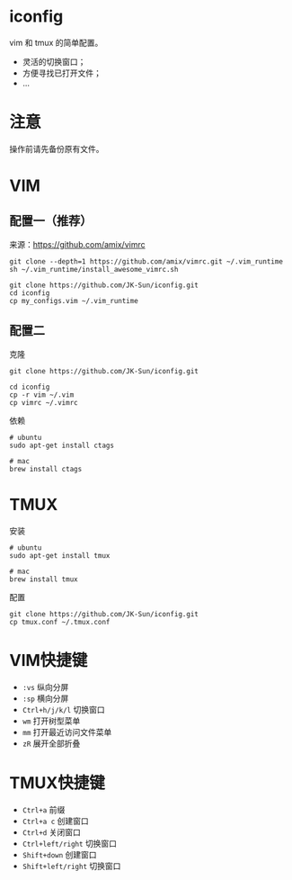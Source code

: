 # iconfig

vim 和 tmux 的简单配置。

- 灵活的切换窗口；
- 方便寻找已打开文件；
- ...

# 注意

操作前请先备份原有文件。

# VIM


## 配置一（推荐）

来源：https://github.com/amix/vimrc

```shell
git clone --depth=1 https://github.com/amix/vimrc.git ~/.vim_runtime
sh ~/.vim_runtime/install_awesome_vimrc.sh

git clone https://github.com/JK-Sun/iconfig.git
cd iconfig
cp my_configs.vim ~/.vim_runtime
```

## 配置二

克隆

```shell
git clone https://github.com/JK-Sun/iconfig.git

cd iconfig
cp -r vim ~/.vim
cp vimrc ~/.vimrc
```

依赖

```shell
# ubuntu
sudo apt-get install ctags

# mac
brew install ctags
```


# TMUX

安装

```shell
# ubuntu
sudo apt-get install tmux

# mac
brew install tmux
```

配置

```shell
git clone https://github.com/JK-Sun/iconfig.git
cp tmux.conf ~/.tmux.conf
```

# VIM快捷键

- `:vs`  纵向分屏
- `:sp`  横向分屏
- `Ctrl+h/j/k/l`  切换窗口
- `wm`  打开树型菜单
- `mm`  打开最近访问文件菜单
- `zR` 展开全部折叠

# TMUX快捷键

- `Ctrl+a`  前缀
- `Ctrl+a c`  创建窗口
- `Ctrl+d`  关闭窗口
- `Ctrl+left/right`  切换窗口
- `Shift+down`  创建窗口
- `Shift+left/right`  切换窗口
